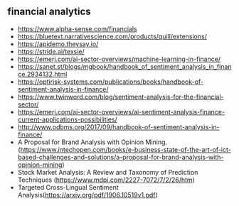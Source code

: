 ## financial analytics
   * https://www.alpha-sense.com/financials
   * https://bluetext.narrativescience.com/products/quill/extensions/
   * https://apidemo.theysay.io/
   * https://stride.ai/texsie/
   * https://emerj.com/ai-sector-overviews/machine-learning-in-finance/
   * https://sanet.st/blogs/mgbook/handbook_of_sentiment_analysis_in_finance.2934132.html
   * https://optirisk-systems.com/publications/books/handbook-of-sentiment-analysis-in-finance/
   * https://www.twinword.com/blog/sentiment-analysis-for-the-financial-sector/
   * https://emerj.com/ai-sector-overviews/ai-sentiment-analysis-finance-current-applications-possibilities/
   * http://www.odbms.org/2017/09/handbook-of-sentiment-analysis-in-finance/
   * A Proposal for Brand Analysis with Opinion Mining.(https://www.intechopen.com/books/e-business-state-of-the-art-of-ict-based-challenges-and-solutions/a-proposal-for-brand-analysis-with-opinion-mining)
   * Stock Market Analysis: A Review and Taxonomy of Prediction Techniques (https://www.mdpi.com/2227-7072/7/2/26/htm)
   * Targeted Cross-Lingual Sentiment Analysis(https://arxiv.org/pdf/1906.10519v1.pdf)

